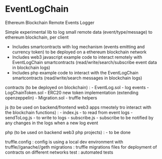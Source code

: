 # EventLogChain
Ethereum Blockchain Remote Events Logger

Simple experimental lib to log small remote data (event/type/message) to ethereum blockchain, per client

- Includes smartcontracts with log mechanism (events emitting and currency token) to be deployed on a ethereum blockchain network
- Includes web3 javascript example code to interact remotely with EventLogChain smartcontracts (read/write/search/subscribe event data in blockchain logs)
- Includes php example code to interact with the EventLogChain smartcontracts (read/write/search messages in blockchain logs)

contracts (to be deployed on blockchain) : 
    - EventLog.sol - log events
    - LogChainToken.sol - ERC20 new token implementation (extending openzeppelin)
    - Migration.sol - truffle helpers

js (to be used on backend/frontend web3 apps rmeotely tro interact with the blockchain functions) :
    - index.js - to read from event logs
    - sendToLog.js - to write to logs
    - subscribe.js - subscribe to be notified by any changes in the logs when a new log event

php (to be used on backend web3 php projects) :
    - to be done

truffle.config : config is using a local dev environment with truffle//ganache//geth
migrations : truffle migrations files for deployment of contracts on different networks
test : automated tests